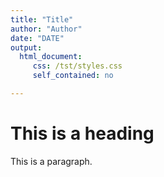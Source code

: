 ```yaml
---
title: "Title"
author: "Author"
date: "DATE"
output: 
  html_document:
     css: /tst/styles.css
     self_contained: no

---
```


<h1>This is a heading</h1>
<p>This is a paragraph.</p>
